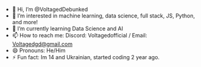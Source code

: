 - 👋 Hi, I’m @VoltagedDebunked
- 👀 I’m interested in machine learning, data science, full stack, JS, Python, and more!
- 🌱 I’m currently learning Data Science and AI
- 📫 How to reach me: Discord: Voltagedofficial / Email: Voltagedgd@gmail.com
- 😄 Pronouns: He/Him
- ⚡ Fun fact: Im 14 and Ukrainian, started coding 2 year ago.
